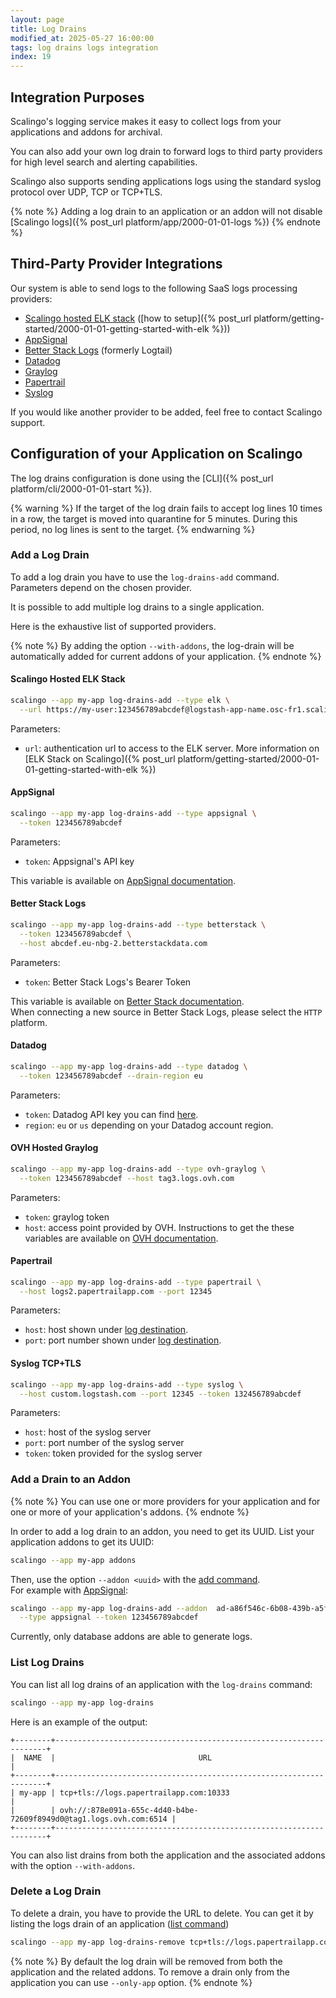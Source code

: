 ```yaml
---
layout: page
title: Log Drains
modified_at: 2025-05-27 16:00:00
tags: log drains logs integration
index: 19
---
```


## Integration Purposes

Scalingo's logging service makes it easy to collect logs from your applications and addons for archival.

You can also add your own log drain to forward logs to third party providers for high level search and alerting capabilities.

Scalingo also supports sending applications logs using the standard syslog protocol over UDP, TCP or TCP+TLS.

{% note %}
Adding a log drain to an application or an addon will not disable
[Scalingo logs]({% post_url platform/app/2000-01-01-logs %})
{% endnote %}

## Third-Party Provider Integrations

Our system is able to send logs to the following SaaS logs processing providers:

- [Scalingo hosted ELK stack](#scalingo-hosted-elk-stack)
  ([how to setup]({% post_url platform/getting-started/2000-01-01-getting-started-with-elk %}))
- [AppSignal](#appsignal)
- [Better Stack Logs](#better-stack-logs) (formerly Logtail)
- [Datadog](#datadog)
- [Graylog](#ovh-hosted-graylog)
- [Papertrail](#papertrail)
- [Syslog](#syslog-tcptls)

If you would like another provider to be added, feel free to contact Scalingo
support.

## Configuration of your Application on Scalingo

The log drains configuration is done using the [CLI]({% post_url platform/cli/2000-01-01-start %}).

{% warning %}
If the target of the log drain fails to accept log lines 10 times in a row, the target is moved into quarantine for 5 minutes. During this period, no log lines is sent to the target.
{% endwarning %}

### Add a Log Drain

To add a log drain you have to use the `log-drains-add`
command. Parameters depend on the chosen provider.

It is possible to add multiple log drains to a single application.

Here is the exhaustive list of supported providers.

{% note %}
By adding the option `--with-addons`, the log-drain will be automatically added for current addons of your application.
{% endnote %}

#### Scalingo Hosted ELK Stack

```bash
scalingo --app my-app log-drains-add --type elk \
  --url https://my-user:123456789abcdef@logstash-app-name.osc-fr1.scalingo.io
```

Parameters:

- `url`: authentication url to access to the ELK server.
  More information on [ELK Stack on
  Scalingo]({% post_url platform/getting-started/2000-01-01-getting-started-with-elk %})

#### AppSignal

```bash
scalingo --app my-app log-drains-add --type appsignal \
  --token 123456789abcdef
```

Parameters:

- `token`: Appsignal's API key

This variable is available on
[AppSignal documentation](https://docs.appsignal.com/logging/configuration.html).

#### Better Stack Logs

```bash
scalingo --app my-app log-drains-add --type betterstack \
  --token 123456789abcdef \
  --host abcdef.eu-nbg-2.betterstackdata.com
```

Parameters:

- `token`: Better Stack Logs's Bearer Token

This variable is available on
[Better Stack documentation](https://betterstack.com/docs/logs/logging-start/).<br>
When connecting a new source in Better Stack Logs, please select the `HTTP` platform.

#### Datadog

```bash
scalingo --app my-app log-drains-add --type datadog \
  --token 123456789abcdef --drain-region eu
```

Parameters:

- `token`: Datadog API key you can find
  [here](https://app.datadoghq.eu/personal-settings/application-keys).
- `region`: `eu` or `us` depending on your Datadog account region.

#### OVH Hosted Graylog

```bash
scalingo --app my-app log-drains-add --type ovh-graylog \
  --token 123456789abcdef --host tag3.logs.ovh.com
```

Parameters:

- `token`: graylog token
- `host`: access point provided by OVH. Instructions to get the these variables
  are available on [OVH
  documentation](https://docs.ovh.com/fr/logs-data-platform/quick-start/).

#### Papertrail

```bash
scalingo --app my-app log-drains-add --type papertrail \
  --host logs2.papertrailapp.com --port 12345
```

Parameters:

- `host`: host shown under [log
  destination](https://papertrailapp.com/account/destinations).
- `port`: port number shown under [log
  destination](https://papertrailapp.com/account/destinations).

#### Syslog TCP+TLS

```bash
scalingo --app my-app log-drains-add --type syslog \
  --host custom.logstash.com --port 12345 --token 132456789abcdef
```

Parameters:

- `host`: host of the syslog server
- `port`: port number of the syslog server
- `token`: token provided for the syslog server

### Add a Drain to an Addon

{% note %}
You can use one or more providers for your application and for one or more of your application's addons.
{% endnote %}

In order to add a log drain to an addon, you need to get its UUID. List your
application addons to get its UUID:

```bash
scalingo --app my-app addons
```

Then, use the option `--addon <uuid>` with the [add command](#add-a-log-drain).<br>
For example with [AppSignal](#appsignal):

```bash
scalingo --app my-app log-drains-add --addon  ad-a86f546c-6b08-439b-a5fc-6f16ddc9083e \
  --type appsignal --token 123456789abcdef
```

Currently, only database addons are able to generate logs.

### List Log Drains

You can list all log drains of an application with the `log-drains` command:

```bash
scalingo --app my-app log-drains
```

Here is an example of the output:

```
+--------+--------------------------------------------------------------------+
|  NAME  |                                URL                                 |
+--------+--------------------------------------------------------------------+
| my-app | tcp+tls://logs.papertrailapp.com:10333                             |
|        | ovh://:878e091a-655c-4d40-b4be-72609f8949d0@tag1.logs.ovh.com:6514 |
+--------+--------------------------------------------------------------------+
```

You can also list drains from both the application and the associated addons
with the option `--with-addons`.

### Delete a Log Drain

To delete a drain, you have to provide the URL to delete.
You can get it by listing the logs drain of an application ([list
command](#list-log-drains))

```bash
scalingo --app my-app log-drains-remove tcp+tls://logs.papertrailapp.com:10333
```

{% note %}
By default the log drain will be removed from both the application and the
related addons. To remove a drain only from the application you can use
`--only-app` option.
{% endnote %}
